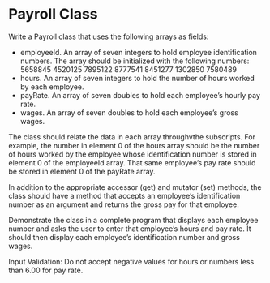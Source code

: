 # Payroll Class

Write a Payroll class that uses the following arrays as fields:

- employeeId. An array of seven integers to hold employee identification numbers. The array should be initialized with the following numbers: 5658845 4520125 7895122 8777541 8451277 1302850 7580489
- hours. An array of seven integers to hold the number of hours worked by each employee.
- payRate. An array of seven doubles to hold each employee’s hourly pay rate.
- wages. An array of seven doubles to hold each employee’s gross wages.

The class should relate the data in each array throughvthe subscripts. For example, the number in element 0 of the hours array should be the number of hours worked by the employee whose identification number is stored in element 0 of the employeeId array. That same employee’s pay rate should be stored in element 0 of the payRate array.

In addition to the appropriate accessor (get) and mutator (set) methods, the class should have a method that accepts an employee’s identification number as an argument and returns the gross pay for that employee.

Demonstrate the class in a complete program that displays each employee number and asks the user to enter that employee’s hours and pay rate. It should then display each employee’s identification number and gross wages.

Input Validation: Do not accept negative values for hours or numbers less than 6.00 for pay rate.
